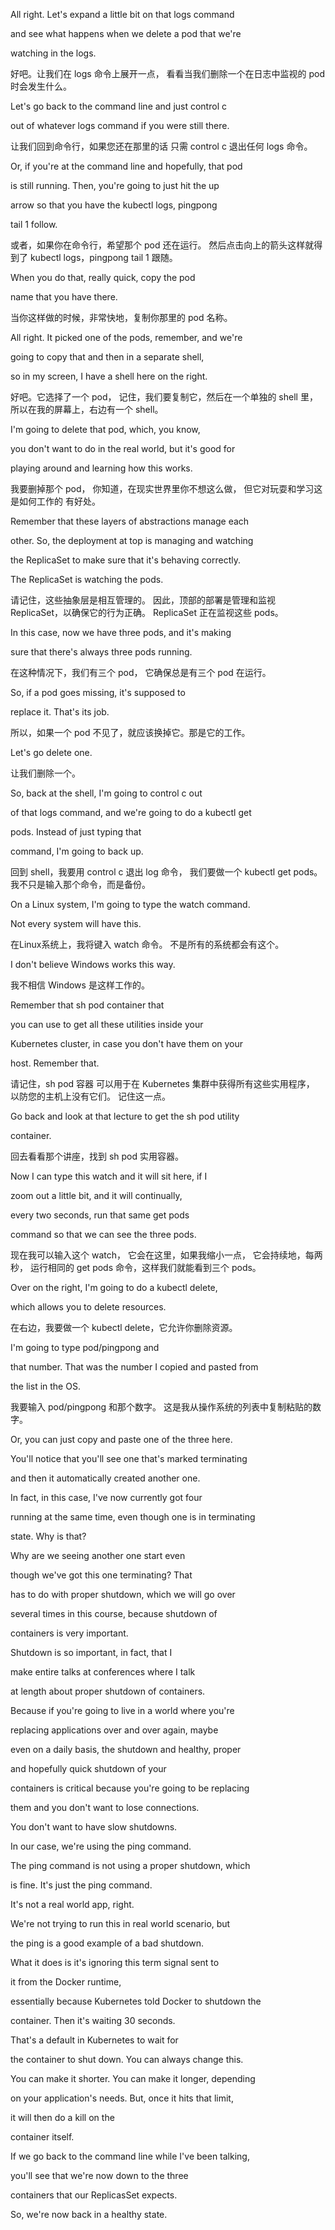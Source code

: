 All right. Let's expand a little bit on that logs command

and see what happens when we delete a pod that we're

watching in the logs.

好吧。让我们在 logs 命令上展开一点，
看看当我们删除一个在日志中监视的 pod 时会发生什么。

Let's go back to the command line and just control c

out of whatever logs command if you were still there.

让我们回到命令行，如果您还在那里的话
只需 control c 退出任何 logs 命令。

Or, if you're at the command line and hopefully, that pod

is still running. Then, you're going to just hit the up

arrow so that you have the kubectl logs, pingpong

tail 1 follow.

或者，如果你在命令行，希望那个 pod 还在运行。
然后点击向上的箭头这样就得到了 kubectl logs，pingpong tail 1 跟随。

When you do that, really quick, copy the pod

name that you have there.

当你这样做的时候，非常快地，复制你那里的 pod 名称。

All right. It picked one of the pods, remember, and we're

going to copy that and then in a separate shell,

so in my screen, I have a shell here on the right.

好吧。它选择了一个 pod，
记住，我们要复制它，然后在一个单独的 shell 里，
所以在我的屏幕上，右边有一个 shell。

I'm going to delete that pod, which, you know,

you don't want to do in the real world, but it's good for

playing around and learning how this works.

我要删掉那个 pod，
你知道，在现实世界里你不想这么做，
但它对玩耍和学习这是如何工作的
有好处。

Remember that these layers of abstractions manage each

other. So, the deployment at top is managing and watching

the ReplicaSet to make sure that it's behaving correctly.

The ReplicaSet is watching the pods.

请记住，这些抽象层是相互管理的。
因此，顶部的部署是管理和监视 ReplicaSet，以确保它的行为正确。
ReplicaSet 正在监视这些 pods。

In this case, now we have three pods, and it's making

sure that there's always three pods running.

在这种情况下，我们有三个 pod，
它确保总是有三个 pod 在运行。

So, if a pod goes missing, it's supposed to

replace it. That's its job.

所以，如果一个 pod 不见了，就应该换掉它。那是它的工作。

Let's go delete one.

让我们删除一个。

So, back at the shell, I'm going to control c out

of that logs command, and we're going to do a kubectl get

pods. Instead of just typing that

command, I'm going to back up.

回到 shell，我要用 control c 退出 log 命令，
我们要做一个 kubectl get pods。
我不只是输入那个命令，而是备份。

On a Linux system, I'm going to type the watch command.

Not every system will have this.

在Linux系统上，我将键入 watch 命令。
不是所有的系统都会有这个。

I don't believe Windows works this way.

我不相信 Windows 是这样工作的。

Remember that sh pod container that

you can use to get all these utilities inside your

Kubernetes cluster, in case you don't have them on your

host. Remember that.

请记住，sh pod 容器
可以用于在 Kubernetes 集群中获得所有这些实用程序，
以防您的主机上没有它们。
记住这一点。

Go back and look at that lecture to get the sh pod utility

container.

回去看看那个讲座，找到 sh pod 实用容器。

Now I can type this watch and it will sit here, if I

zoom out a little bit, and it will continually,

every two seconds, run that same get pods

command so that we can see the three pods.

现在我可以输入这个 watch，
它会在这里，如果我缩小一点，
它会持续地，每两秒，
运行相同的 get pods 命令，这样我们就能看到三个 pods。

Over on the right, I'm going to do a kubectl delete,

which allows you to delete resources.

在右边，我要做一个 kubectl delete，它允许你删除资源。

I'm going to type pod/pingpong and

that number. That was the number I copied and pasted from

the list in the OS.

我要输入 pod/pingpong 和那个数字。
这是我从操作系统的列表中复制粘贴的数字。

Or, you can just copy and paste one of the three here.

You'll notice that you'll see one that's marked terminating

and then it automatically created another one.

In fact, in this case, I've now currently got four

running at the same time, even though one is in terminating

state. Why is that?

Why are we seeing another one start even

though we've got this one terminating? That

has to do with proper shutdown, which we will go over

several times in this course, because shutdown of

containers is very important.

Shutdown is so important, in fact, that I

make entire talks at conferences where I talk

at length about proper shutdown of containers.

Because if you're going to live in a world where you're

replacing applications over and over again, maybe

even on a daily basis, the shutdown and healthy, proper

and hopefully quick shutdown of your

containers is critical because you're going to be replacing

them and you don't want to lose connections.

You don't want to have slow shutdowns.

In our case, we're using the ping command.

The ping command is not using a proper shutdown, which

is fine. It's just the ping command.

It's not a real world app, right.

We're not trying to run this in real world scenario, but

the ping is a good example of a bad shutdown.

What it does is it's ignoring this term signal sent to

it from the Docker runtime,

essentially because Kubernetes told Docker to shutdown the

container. Then it's waiting 30 seconds.

That's a default in Kubernetes to wait for

the container to shut down. You can always change this.

You can make it shorter. You can make it longer, depending

on your application's needs. But, once it hits that limit,

it will then do a kill on the

container itself.

If we go back to the command line while I've been talking,

you'll see that we're now down to the three

containers that our ReplicasSet expects.

So, we're now back in a healthy state.

